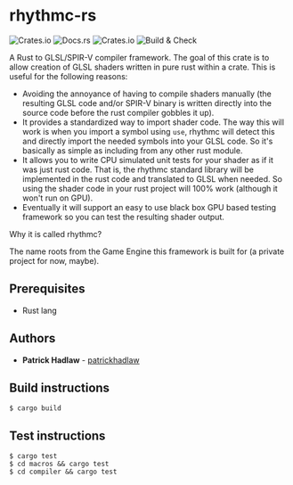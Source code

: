 # rhythmc-rs

 ![Crates.io](https://img.shields.io/crates/v/rhythmc) ![Docs.rs](https://docs.rs/rhythmc/badge.svg) ![Crates.io](https://img.shields.io/crates/d/rhythmc) ![Build & Check](https://github.com/patrickhadlaw/rhythmc-rs/workflows/Build%20&%20Check/badge.svg)

A Rust to GLSL/SPIR-V compiler framework. The goal of this crate is to allow
creation of GLSL shaders written in pure rust within a crate. This is useful
for the following reasons:
* Avoiding the annoyance of having to compile shaders manually (the resulting GLSL code and/or SPIR-V binary is written directly into the source code before the rust compiler gobbles it up).
* It provides a standardized way to import shader code. The way this will work is when you import a symbol using `use`, rhythmc will detect this and directly import the needed symbols into your GLSL code. So it's basically as simple as including from any other rust module.
* It allows you to write CPU simulated unit tests for your shader as if it was just rust code. That is, the rhythmc standard library will be implemented in the rust code and translated to GLSL when needed. So using the shader code in your rust project will 100% work (although it won't run on GPU).
* Eventually it will support an easy to use black box GPU based testing framework so you can test the resulting shader output.

Why it is called rhythmc?

The name roots from the Game Engine this framework is built for (a private project for now, maybe).

## Prerequisites

* Rust lang

## Authors

* **Patrick Hadlaw** - [patrickhadlaw](https://github.com/patrickhadlaw)

## Build instructions

```
$ cargo build
```

## Test instructions

```
$ cargo test
$ cd macros && cargo test
$ cd compiler && cargo test
```
